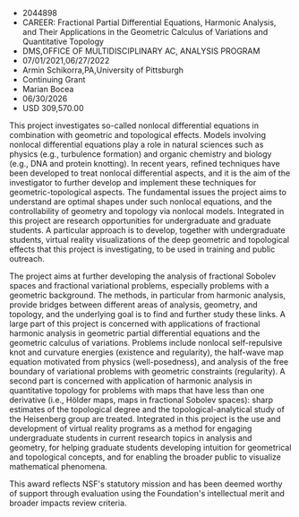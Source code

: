 
* 2044898
* CAREER: Fractional Partial Differential Equations, Harmonic Analysis, and Their Applications in the Geometric Calculus of Variations and Quantitative Topology
* DMS,OFFICE OF MULTIDISCIPLINARY AC, ANALYSIS PROGRAM
* 07/01/2021,06/27/2022
* Armin Schikorra,PA,University of Pittsburgh
* Continuing Grant
* Marian Bocea
* 06/30/2026
* USD 309,570.00

This project investigates so-called nonlocal differential equations in
combination with geometric and topological effects. Models involving nonlocal
differential equations play a role in natural sciences such as physics (e.g.,
turbulence formation) and organic chemistry and biology (e.g., DNA and protein
knotting). In recent years, refined techniques have been developed to treat
nonlocal differential aspects, and it is the aim of the investigator to further
develop and implement these techniques for geometric-topological aspects. The
fundamental issues the project aims to understand are optimal shapes under such
nonlocal equations, and the controllability of geometry and topology via
nonlocal models. Integrated in this project are research opportunities for
undergraduate and graduate students. A particular approach is to develop,
together with undergraduate students, virtual reality visualizations of the deep
geometric and topological effects that this project is investigating, to be used
in training and public outreach.

The project aims at further developing the analysis of fractional Sobolev spaces
and fractional variational problems, especially problems with a geometric
background. The methods, in particular from harmonic analysis, provide bridges
between different areas of analysis, geometry, and topology, and the underlying
goal is to find and further study these links. A large part of this project is
concerned with applications of fractional harmonic analysis in geometric partial
differential equations and the geometric calculus of variations. Problems
include nonlocal self-repulsive knot and curvature energies (existence and
regularity), the half-wave map equation motivated from physics (well-posedness),
and analysis of the free boundary of variational problems with geometric
constraints (regularity). A second part is concerned with application of
harmonic analysis in quantitative topology for problems with maps that have less
than one derivative (i.e., Hölder maps, maps in fractional Sobolev spaces):
sharp estimates of the topological degree and the topological-analytical study
of the Heisenberg group are treated. Integrated in this project is the use and
development of virtual reality programs as a method for engaging undergraduate
students in current research topics in analysis and geometry, for helping
graduate students developing intuition for geometrical and topological concepts,
and for enabling the broader public to visualize mathematical phenomena.

This award reflects NSF's statutory mission and has been deemed worthy of
support through evaluation using the Foundation's intellectual merit and broader
impacts review criteria.
